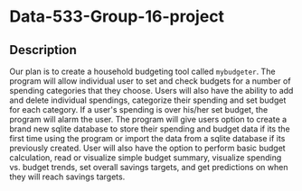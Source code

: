 # Data-533-Group-16-project
## Description
Our plan is to create a household budgeting tool called `mybudgeter`. 
The program will allow individual user to set and check budgets for a number of spending categories that they choose.
Users will also have the ability to add and delete individual spendings, categorize their spending and set budget for each category. 
If a user's spending is over his/her set budget, the program will alarm the user. 
The program will give users option to create a brand new sqlite database to store their spending and budget data if its the first time using the program or import the data from a sqlite database if its previously created.
User will also have the option to perform basic budget calculation, read or visualize simple budget summary, visualize spending vs. budget trends, set overall savings targets, and get predictions on when they will reach savings targets.